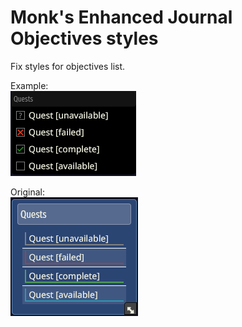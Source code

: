 # Monk's Enhanced Journal Objectives styles

Fix styles for objectives list.

Example:\
![objectives-fixed.png](docs%2Fobjectives-fixed.png)

Original:\
![objectives-original.png](docs%2Fobjectives-original.png)
